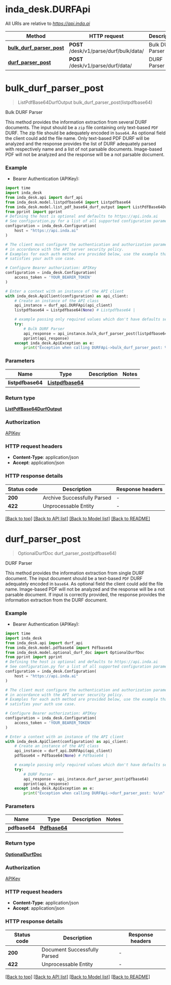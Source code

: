 # inda_desk.DURFApi

All URIs are relative to *https://api.inda.ai*

Method | HTTP request | Description
------------- | ------------- | -------------
[**bulk_durf_parser_post**](DURFApi.md#bulk_durf_parser_post) | **POST** /desk/v1/parse/durf/bulk/data/ | Bulk DURF Parser
[**durf_parser_post**](DURFApi.md#durf_parser_post) | **POST** /desk/v1/parse/durf/data/ | DURF Parser


# **bulk_durf_parser_post**
> ListPdfBase64DurfOutput bulk_durf_parser_post(listpdfbase64)

Bulk DURF Parser

 This method provides the information extraction from several DURF documents. The input should be a `zip` file containing only text-based `PDF` DURF. The zip file should be adequately encoded in `base64`. As optional field the client could add the file name.  Only text-based PDF DURF will be analyzed and the response provides the list of DURF adequately parsed with respectively name and a list of not parsable documents. Image-based PDF will not be analyzed and the response will be a not parsable document.  

### Example

* Bearer Authentication (APIKey):

```python
import time
import inda_desk
from inda_desk.api import durf_api
from inda_desk.model.listpdfbase64 import Listpdfbase64
from inda_desk.model.list_pdf_base64_durf_output import ListPdfBase64DurfOutput
from pprint import pprint
# Defining the host is optional and defaults to https://api.inda.ai
# See configuration.py for a list of all supported configuration parameters.
configuration = inda_desk.Configuration(
    host = "https://api.inda.ai"
)

# The client must configure the authentication and authorization parameters
# in accordance with the API server security policy.
# Examples for each auth method are provided below, use the example that
# satisfies your auth use case.

# Configure Bearer authorization: APIKey
configuration = inda_desk.Configuration(
    access_token = 'YOUR_BEARER_TOKEN'
)

# Enter a context with an instance of the API client
with inda_desk.ApiClient(configuration) as api_client:
    # Create an instance of the API class
    api_instance = durf_api.DURFApi(api_client)
    listpdfbase64 = Listpdfbase64(None) # Listpdfbase64 | 

    # example passing only required values which don't have defaults set
    try:
        # Bulk DURF Parser
        api_response = api_instance.bulk_durf_parser_post(listpdfbase64)
        pprint(api_response)
    except inda_desk.ApiException as e:
        print("Exception when calling DURFApi->bulk_durf_parser_post: %s\n" % e)
```


### Parameters

Name | Type | Description  | Notes
------------- | ------------- | ------------- | -------------
 **listpdfbase64** | [**Listpdfbase64**](Listpdfbase64.md)|  |

### Return type

[**ListPdfBase64DurfOutput**](ListPdfBase64DurfOutput.md)

### Authorization

[APIKey](../README.md#APIKey)

### HTTP request headers

 - **Content-Type**: application/json
 - **Accept**: application/json


### HTTP response details

| Status code | Description | Response headers |
|-------------|-------------|------------------|
**200** | Archive Successfully Parsed |  -  |
**422** | Unprocessable Entity |  -  |

[[Back to top]](#) [[Back to API list]](../README.md#documentation-for-api-endpoints) [[Back to Model list]](../README.md#documentation-for-models) [[Back to README]](../README.md)

# **durf_parser_post**
> OptionalDurfDoc durf_parser_post(pdfbase64)

DURF Parser

 This method provides the information extraction from single DURF document. The input document should be a text-based `PDF` DURF adequately encoded in `base64`. As optional field the client could add the file name. Image-based PDF will not be analyzed and the response will be a not parsable document.  If input is correctly provided, the response provides the information extraction from the DURF document. 

### Example

* Bearer Authentication (APIKey):

```python
import time
import inda_desk
from inda_desk.api import durf_api
from inda_desk.model.pdfbase64 import Pdfbase64
from inda_desk.model.optional_durf_doc import OptionalDurfDoc
from pprint import pprint
# Defining the host is optional and defaults to https://api.inda.ai
# See configuration.py for a list of all supported configuration parameters.
configuration = inda_desk.Configuration(
    host = "https://api.inda.ai"
)

# The client must configure the authentication and authorization parameters
# in accordance with the API server security policy.
# Examples for each auth method are provided below, use the example that
# satisfies your auth use case.

# Configure Bearer authorization: APIKey
configuration = inda_desk.Configuration(
    access_token = 'YOUR_BEARER_TOKEN'
)

# Enter a context with an instance of the API client
with inda_desk.ApiClient(configuration) as api_client:
    # Create an instance of the API class
    api_instance = durf_api.DURFApi(api_client)
    pdfbase64 = Pdfbase64(None) # Pdfbase64 | 

    # example passing only required values which don't have defaults set
    try:
        # DURF Parser
        api_response = api_instance.durf_parser_post(pdfbase64)
        pprint(api_response)
    except inda_desk.ApiException as e:
        print("Exception when calling DURFApi->durf_parser_post: %s\n" % e)
```


### Parameters

Name | Type | Description  | Notes
------------- | ------------- | ------------- | -------------
 **pdfbase64** | [**Pdfbase64**](Pdfbase64.md)|  |

### Return type

[**OptionalDurfDoc**](OptionalDurfDoc.md)

### Authorization

[APIKey](../README.md#APIKey)

### HTTP request headers

 - **Content-Type**: application/json
 - **Accept**: application/json


### HTTP response details

| Status code | Description | Response headers |
|-------------|-------------|------------------|
**200** | Document Successfully Parsed |  -  |
**422** | Unprocessable Entity |  -  |

[[Back to top]](#) [[Back to API list]](../README.md#documentation-for-api-endpoints) [[Back to Model list]](../README.md#documentation-for-models) [[Back to README]](../README.md)

